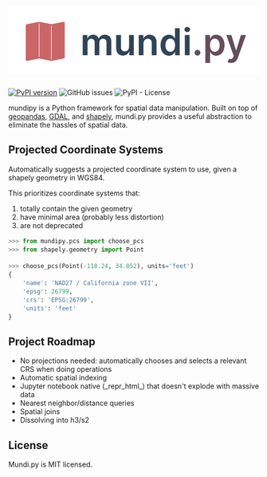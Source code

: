 # [![mundi.py](docs/logo/light.svg)](https://docs.mundi.ai)

[![PyPI version](https://badge.fury.io/py/mundipy.svg)](https://pypi.org/project/mundipy/) ![GitHub issues](https://img.shields.io/github/issues/BuntingLabs/mundipy) ![PyPI - License](https://img.shields.io/pypi/l/mundipy)

mundipy is a Python framework for spatial data manipulation. Built on top of
[geopandas](https://geopandas.org/en/stable/), [GDAL](https://gdal.org/),
and [shapely](https://shapely.readthedocs.io/en/stable/manual.html), mundi.py
provides a useful abstraction to eliminate the hassles of spatial data.

## Projected Coordinate Systems

Automatically suggests a projected coordinate system to use, given a shapely
geometry in WGS84.

This prioritizes coordinate systems that:
1. totally contain the given geometry
2. have minimal area (probably less distortion)
3. are not deprecated

```py
>>> from mundipy.pcs import choose_pcs
>>> from shapely.geometry import Point

>>> choose_pcs(Point(-118.24, 34.052), units='feet')
{
    'name': 'NAD27 / California zone VII',
    'epsg': 26799,
    'crs': 'EPSG:26799',
    'units': 'feet'
}
```

## Project Roadmap

- No projections needed: automatically chooses and selects a relevant CRS when doing operations
- Automatic spatial indexing
- Jupyter notebook native (\_repr\_html\_) that doesn't explode with massive data
- Nearest neighbor/distance queries
- Spatial joins
- Dissolving into h3/s2

## License

Mundi.py is MIT licensed.
